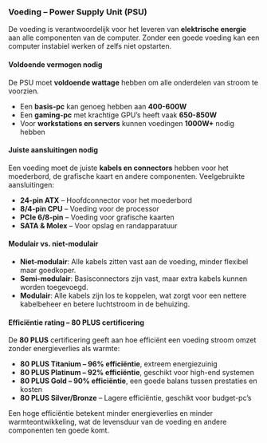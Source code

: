 ### Voeding – Power Supply Unit (PSU)
De voeding is verantwoordelijk voor het leveren van **elektrische energie** aan alle componenten van de computer. Zonder een goede voeding kan een computer instabiel werken of zelfs niet opstarten.

#### Voldoende vermogen nodig
De PSU moet **voldoende wattage** hebben om alle onderdelen van stroom te voorzien.
- Een **basis-pc** kan genoeg hebben aan **400-600W**
- Een **gaming-pc** met krachtige GPU’s heeft vaak **650-850W**
- Voor **workstations en servers** kunnen voedingen **1000W+** nodig hebben

#### Juiste aansluitingen nodig
Een voeding moet de juiste **kabels en connectors** hebben voor het moederbord, de grafische kaart en andere componenten. Veelgebruikte aansluitingen:
- **24-pin ATX** – Hoofdconnector voor het moederbord
- **8/4-pin CPU** – Voeding voor de processor
- **PCIe 6/8-pin** – Voeding voor grafische kaarten
- **SATA & Molex** – Voor opslag en randapparatuur

#### Modulair vs. niet-modulair
- **Niet-modulair**: Alle kabels zitten vast aan de voeding, minder flexibel maar goedkoper.
- **Semi-modulair**: Basisconnectors zijn vast, maar extra kabels kunnen worden toegevoegd.
- **Modulair**: Alle kabels zijn los te koppelen, wat zorgt voor een nettere kabelbeheer en betere luchtstroom in de behuizing.

#### Efficiëntie rating – 80 PLUS certificering
De **80 PLUS** certificering geeft aan hoe efficiënt een voeding stroom omzet zonder energieverlies als warmte:
- **80 PLUS Titanium – 96% efficiëntie**, extreem energiezuinig
- **80 PLUS Platinum – 92% efficiëntie**, geschikt voor high-end systemen
- **80 PLUS Gold – 90% efficiëntie**, een goede balans tussen prestaties en kosten
- **80 PLUS Silver/Bronze** – Lagere efficiëntie, geschikt voor budget-pc’s

Een hoge efficiëntie betekent minder energieverlies en minder warmteontwikkeling, wat de levensduur van de voeding en andere componenten ten goede komt.
